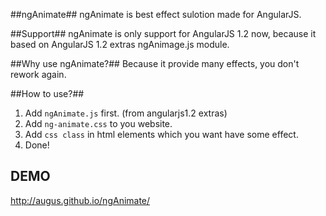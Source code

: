 ##ngAnimate##
ngAnimate is best effect sulotion made for AngularJS.

##Support##
ngAnimate is only support for AngularJS 1.2 now, because it based on AngularJS 1.2 extras ngAnimage.js module.

##Why use ngAnimate?##
Because it provide many effects, you don't rework again.

##How to use?##
1. Add `ngAnimate.js` first. (from angularjs1.2 extras)
2. Add `ng-animate.css` to you website.
3. Add `css class` in html elements which you want have some effect.
4. Done!

## DEMO ##
http://augus.github.io/ngAnimate/

